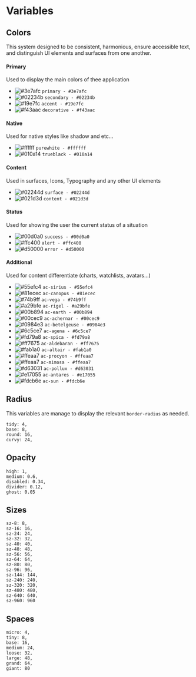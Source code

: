 # Variables 

## Colors
This system designed to be consistent, harmonious, ensure accessible text, and distinguish UI elements and surfaces from one another.

#### Primary
Used to display the main colors of thee application
- ![#3e7afc](https://placehold.it/15/3e7afc/000000?text=+) `primary - #3e7afc`
- ![#02234b](https://placehold.it/15/02234b/000000?text=+) `secondary - #02234b`
- ![#19e7fc](https://placehold.it/15/19e7fc/000000?text=+) `accent - #19e7fc`
- ![#f43aac](https://placehold.it/15/f43aac/000000?text=+) `decorative - #f43aac`

#### Native
Used for native styles like shadow and etc...
- ![#ffffff](https://placehold.it/15/ffffff/000000?text=+) `purewhite - #ffffff`
- ![#010a14](https://placehold.it/15/010a14/000000?text=+) `trueblack - #010a14`

#### Content
Used in surfaces, Icons, Typography and any other UI elements
- ![#02244d](https://placehold.it/15/02244d/000000?text=+) `surface - #02244d`
- ![#021d3d](https://placehold.it/15/021d3d/000000?text=+) `content - #021d3d`

#### Status
Used for showing the user the current status of a situation
- ![#00d0a0](https://placehold.it/15/00d0a0/000000?text=+) `success - #00d0a0`
- ![#ffc400](https://placehold.it/15/ffc400/000000?text=+) `alert - #ffc400`
- ![#d50000](https://placehold.it/15/d50000/000000?text=+) `error - #d50000`

#### Additional
Used for content differentiate (charts, watchlists, avatars...)
- ![#55efc4](https://placehold.it/15/55efc4/000000?text=+) `ac-sirius - #55efc4`
- ![#81ecec](https://placehold.it/15/81ecec/000000?text=+) `ac-canopus - #81ecec`
- ![#74b9ff](https://placehold.it/15/74b9ff/000000?text=+) `ac-vega - #74b9ff`
- ![#a29bfe](https://placehold.it/15/a29bfe/000000?text=+) `ac-rigel - #a29bfe`
- ![#00b894](https://placehold.it/15/00b894/000000?text=+) `ac-earth - #00b894`
- ![#00cec9](https://placehold.it/15/00cec9/000000?text=+) `ac-achernar - #00cec9`
- ![#0984e3](https://placehold.it/15/0984e3/000000?text=+) `ac-betelgeuse - #0984e3`
- ![#6c5ce7](https://placehold.it/15/6c5ce7/000000?text=+) `ac-agena - #6c5ce7`
- ![#fd79a8](https://placehold.it/15/fd79a8/000000?text=+) `ac-spica - #fd79a8`
- ![#ff7675](https://placehold.it/15/ff7675/000000?text=+) `ac-aldebaran - #ff7675`
- ![#fab1a0](https://placehold.it/15/fab1a0/000000?text=+) `ac-altair - #fab1a0`
- ![#ffeaa7](https://placehold.it/15/ffeaa7/000000?text=+) `ac-procyon - #ffeaa7`
- ![#ffeaa7](https://placehold.it/15/ffeaa7/000000?text=+) `ac-mimosa - #ffeaa7`
- ![#d63031](https://placehold.it/15/d63031/000000?text=+) `ac-pollux - #d63031`
- ![#e17055](https://placehold.it/15/e17055/000000?text=+) `ac-antares - #e17055`
- ![#fdcb6e](https://placehold.it/15/fdcb6e/000000?text=+) `ac-sun - #fdcb6e`

## Radius
This variables are manage to display the relevant `border-radius` as needed.
```
tidy: 4,
base: 8,
round: 16,
curvy: 24,
```

## Opacity
```
high: 1,
medium: 0.6,
disabled: 0.34,
divider: 0.12,
ghost: 0.05
```  

## Sizes
```
sz-8: 8,
sz-16: 16,
sz-24: 24,
sz-32: 32,
sz-40: 40,
sz-48: 48,
sz-56: 56,
sz-64: 64,
sz-80: 80,
sz-96: 96,
sz-144: 144,
sz-240: 240,
sz-320: 320,
sz-480: 480,
sz-640: 640,
sz-960: 960
```  

## Spaces
```
micro: 4,
tiny: 8,
base: 16,
medium: 24,
loose: 32,
large: 48,
grand: 64,
giant: 80
```
